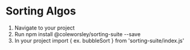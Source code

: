 # Sorting Algos
1. Navigate to your project
2. Run npm install @coleworsley/sorting-suite --save
3. In your project import { ex. bubbleSort } from 'sorting-suite/index.js'
